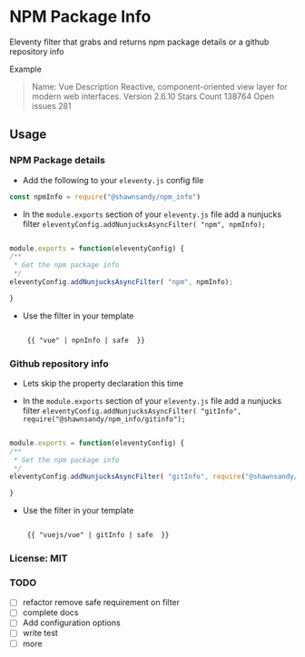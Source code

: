 # NPM Package Info

Eleventy filter that grabs and returns npm package details or a github repository info

Example

>Name: Vue
Description Reactive, component-oriented view layer for modern web interfaces.
Version 2.6.10
Stars Count 138764
Open issues 281

## Usage

### NPM Package details
- Add the following to your `eleventy.js` config file

``` js
const npmInfo = require("@shawnsandy/npm_info")

```

- In the `module.exports` section of your `eleventy.js` file add a nunjucks filter `eleventyConfig.addNunjucksAsyncFilter( "npm", npmInfo);`

``` js

module.exports = function(eleventyConfig) {
/**
 * Get the npm package info
 */
eleventyConfig.addNunjucksAsyncFilter( "npm", npmInfo);

}

```

- Use the filter in your template
  ``` html

   {{ "vue" | npnInfo | safe  }}

   ```
### Github repository info

- Lets skip the property declaration this time

- In the `module.exports` section of your `eleventy.js` file add a nunjucks filter `eleventyConfig.addNunjucksAsyncFilter( "gitInfo", require("@shawnsandy/npm_info/gitinfo");`

``` js

module.exports = function(eleventyConfig) {
/**
 * Get the npm package info
 */
eleventyConfig.addNunjucksAsyncFilter( "gitInfo", require("@shawnsandy/npm_info/gitinfo");

}

```

- Use the filter in your template
  ``` html

   {{ "vuejs/vue" | gitInfo | safe  }}

   ```

### License: MIT

### TODO

- [ ] refactor remove safe requirement on filter
- [ ] complete docs
- [ ] Add configuration options
- [ ] write test
- [ ] more

